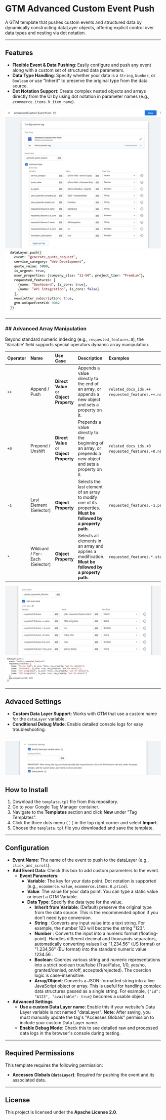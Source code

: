 # GTM Advanced Custom Event Push

A GTM template that pushes custom events and structured data by dynamically constructing dataLayer objects, offering explicit control over data types and nesting via dot notation.

---
## Features

-   **Flexible Event & Data Pushing**: Easily configure and push any event along with a custom set of structured data parameters.
-   **Data Type Handling**: Specify whether your data is a `String`, `Number`, or `Boolean` or use "Inherit" to preserve the original type from the data source.
-   **Dot Notation Support**: Create complex nested objects and arrays directly from the UI by using dot notation in parameter names (e.g., `ecommerce.items.0.item_name`).

![Example](images/gtm-advanced-custom-event-push-setting.jpg)
![Example](images/gtm-advanced-custom-event-push-datalayer-push.jpg)

---
### ## Advanced Array Manipulation

Beyond standard numeric indexing (e.g., `requested_features.0`), the 'Variable' field supports special operators dynamic array manipulation.

| Operator | Name | Use Case | Description | Examples |
| :--- | :--- | :--- | :--- | :--- |
| `++` | Append / Push | **Direct Value**<br>or<br>**Object Property** | Appends a value directly to the end of an array, or appends a new object and sets a property on it. | `related_docs_ids.++`<br>`requested_features.++.name` |
| `+0` | Prepend / Unshift | **Direct Value**<br>or<br>**Object Property** | Prepends a value directly to the beginning of an array, or prepends a new object and sets a property on it. | `related_docs_ids.+0`<br>`requested_features.+0.name` |
| `-1` | Last Element<br>(Selector) | **Object Property** | Selects the last element of an array to modify one of its properties. **Must be followed by a property path.** | `requested_features.-1.priority` |
| `*` | Wildcard / For-Each<br>(Selector) | **Object Property** | Selects all elements in an array and applies a modification. **Must be followed by a property path.** | `requested_features.*.status` |

![Example](images/gtm-advanced-custom-event-push-array-manipulation.jpg)
![Example](images/gtm-advanced-custom-event-push-array-datalayer-push.jpg)

---
## Advaced Settings
-   **Custom Data Layer Support**: Works with GTM that use a custom name for the `dataLayer` variable.
-   **Conditional Debug Mode**: Enable detailed console logs for easy troubleshooting.

![Example](images/gtm-advanced-custom-event-push-advanced-setting.jpg)
---
## How to Install

1.  Download the `template.tpl` file from this repository.
2.  Go to your Google Tag Manager container.
3.  Navigate to the **Templates** section and click **New** under "Tag Templates".
4.  Click the three dots menu (⋮) in the top right corner and select **Import**.
5.  Choose the `template.tpl` file you downloaded and save the template.

---
## Configuration

-   **Event Name**: The name of the event to push to the dataLayer (e.g., `click_and_scroll`).
-   **Add Event Data**: Check this box to add custom parameters to the event.
    -   **Event Parameters**:
        -   **Variable**: The key for your data point. Dot notation is supported (e.g., `ecommerce.value`, `ecommerce.items.0.price`).
        -   **Value**: The value for your data point. You can type a static value or insert a GTM Variable.
        -   **Data Type**: Specify the data type for the value.
            -   **Inherit from Variable**: (Default) preserve the original type from the data source. This is the recommended option if you don't need type conversion.
            -   **String** : Converts any input value into a text string. For example, the number 123 will become the string "123".
            -   **Number** : Converts the input into a numeric format (floating-point). Handles different decimal and thousands separators, automatically converting values like "1,234.56" (US format) or "1.234,56" (EU format) into the standard numeric value 1234.56 .
            -   **Boolean**: Coerces various string and numeric representations into a strict boolean true/false (True/False, 1/0, yes/no, granted/denied, on/off, accepted/rejected). The coercion logic is case-insensitive.
            -   **Array/Object**: Converts a JSON-formatted string into a live JavaScript object or array. This is useful for handling complex data structures passed as a single string. For example, `{"id": "A123", "available": true}` becomes a usable object.
-   **Advanced Settings**
    -   **Use a custom Data Layer name**: Enable this if your website's Data Layer variable is not named "dataLayer". **Note**: After saving, you must manually update the tag's "Accesses Globals" permission to include your custom Data Layer name.
    -   **Enable Debug Mode**: Check this to see detailed raw and processed data logs in the browser's console during testing.

---
## Required Permissions

This template requires the following permission:

-   **Accesses Globals (`dataLayer`)**: Required for pushing the event and its associated data.

---
## License

This project is licensed under the **Apache License 2.0**.
